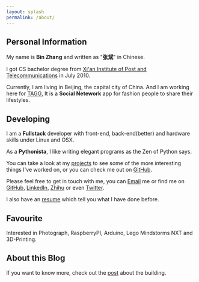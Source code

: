 ```yaml
---
layout: splash
permalink: /about/
---
```


## Personal Information

My name is **Bin Zhang** and written as "**张斌**" in Chinese.

I got CS bachelor degree from [Xi'an Institute of Post and Telecommunications][1] in July 2010.

Currently, I am living in Beijing, the capital city of China. And I am working here for [TAGG][2], It is a __Social Netework__ app for fashion people to share their lifestyles.

## Developing

I am a __Fullstack__ developer with front-end, back-end(better) and hardware skills under Linux and OSX.

As a __Pythonista__, I like writing elegant programs as the Zen of Python says.

You can take a look at my [projects][3] to see some of the more interesting things I've worked on, or you can check me out on [GitHub][4].

Please feel free to get in touch with me, you can [Email][5] me or find me on [GitHub][6], [LinkedIn][7], [Zhihu][8] or even [Twitter][9].

I also have an [resume][10] which tell you what I have done before.

## Favourite

Interested in Photograph, RaspberryPI, Arduino, Lego Mindstorms NXT and 3D-Printing.

## About this Blog

If you want to know more, check out the [post][11] about the building.

[1]:	http://www.xiyou.edu.cn/
[2]:	http://www.tagglife.com/
[3]:	/projects.html
[4]:	https://github.com/iamsk/
[5]:	mailto:iamsk.info#gmail.com
[6]:	https://github.com/iamsk/
[7]:	https://www.linkedin.com/in/iamsk7
[8]:	http://zhi.hu/sk
[9]:	https://twitter.com/iamsk7
[10]:	/files/fullstack-developer-binzhang.pdf
[11]:	/2012/04/30/blog-based-on-github/
